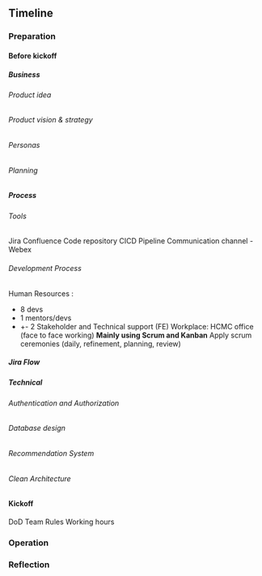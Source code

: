 ## Timeline
### Preparation

#### Before kickoff
##### Business
###### Product idea
###### Product vision & strategy
###### Personas
###### Planning

##### Process
###### Tools
Jira
Confluence
Code repository
CICD Pipeline 
Communication channel - Webex

###### Development Process
Human Resources : 
- 8 devs
- 1 mentors/devs
- +- 2 Stakeholder and Technical support (FE)
Workplace: HCMC office (face to face working)
**Mainly using Scrum and Kanban**
Apply scrum ceremonies (daily, refinement, planning, review)

##### Jira Flow
##### Technical
###### Authentication and Authorization

###### Database design

###### Recommendation System

###### Clean Architecture

#### Kickoff
DoD
Team Rules
Working hours

### Operation

### Reflection

